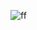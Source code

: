 ![ff](https://github.com/RDishan/Python_Projects/assets/133771425/5188e00c-71d0-4aee-aac9-35e36a28f76e)


